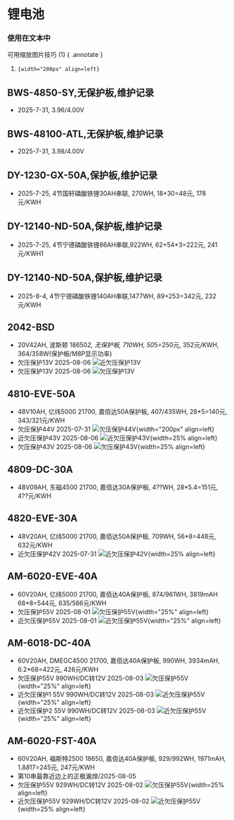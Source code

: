 # 锂电池
### 使用在文本中
可用缩放图片技巧 (1)
{ .annotate }

1. ``` {width="200px" align=left} ```

## BWS-4850-SY,无保护板,维护记录
- 2025-7-31, 3.96/4.00V

## BWS-48100-ATL,无保护板,维护记录
- 2025-7-31, 3.98/4.00V

## DY-1230-GX-50A,保护板,维护记录
- 2025-7-25, 4节国轩磷酸铁锂30AH串联, 270WH, 18+30=48元, 178元/KWH

## DY-12140-ND-50A,保护板,维护记录
- 2025-7-25, 4节宁德磷酸铁锂86AH串联,922WH, 62+54*3=222元, 241元/KWH1 

## DY-12140-ND-50A,保护板,维护记录
- 2025-8-4, 4节宁德磷酸铁锂140AH串联,1477WH, 89+253=342元, 232元/KWH

## 2042-BSD
- 20V42AH, 波斯顿 18650*2, 无保护板, 710WH, 50*5=250元, 352元/KWH, 364/358W(保护板/M8P显示功率)
- 欠压保护13V 2025-08-06
![近欠压保护13V](./images/2042-BSD-近欠压保护.jpg) 
- 欠压保护13V 2025-08-06
![欠压保护13V](./images/2042-BSD-欠压保护.jpg)

## 4810-EVE-50A
- 48V10AH, 亿纬5000 21700, 嘉佰达50A保护板, 407/435WH, 28*5=140元, 343/321元/KWH
- 欠压保护44V 2025-07-31
![欠压保护44V](./images/4810-EVE-50A-low-voltage-protection.PNG){width="200px" align=left}
- 近欠压保护43V 2025-08-06
![近欠压保护43V](./images/4810-EVE-50A-近欠压保护.PNG){width=25% align=left}
- 欠压保护43V 2025-08-06
![欠压保护43V](./images/4810-EVE-50A-欠压保护.PNG){width=25% align=left}

## 4809-DC-30A
- 48V09AH, 东磁4500 21700, 嘉佰达30A保护板, 4??WH, 28*5.4=151元, 4??元/KWH

## 4820-EVE-30A
- 48V20AH, 亿纬5000 21700, 嘉佰达50A保护板, 709WH, 56*8=448元, 632元/KWH
- 近欠压保护42V 2025-07-31
![近欠压保护42V](./images/4820-EVE-30A-under-voltage-protection.PNG){width=25% align=left}


## AM-6020-EVE-40A
- 60V20AH, 亿纬5000 21700, 嘉佰达40A保护板, 874/961WH, 3819mAH 68*8=544元, 635/566元/KWH
- 欠压保护55V 2025-08-01
![欠压保护55V](./images/AM-6020-EVE-40保护电压.PNG){width="25%" align=left}
- 近欠压保护55V 2025-08-01
![近欠压保护55V](./images/AM-6020-EVE-40近保护电压.PNG){width="25%" align=left}

## AM-6018-DC-40A
- 60V20AH, DMEGC4500 21700, 嘉佰达40A保护板, 990WH, 3934mAH, 6.2*68=422元, 426元/KWH
- 欠压保护55V 990WH/DC转12V 2025-08-03
![欠压保护55V](./images/AM-6020-DC-40保护电压.PNG){width="25%" align=left}
- 近欠压保护1 55V 990WH/DC转12V 2025-08-03
![近欠压保护55V](./images/AM-6020-DC-40近保护电压1.PNG){width="25%" align=left}
- 近欠压保护2 55V 990WH/DC转12V 2025-08-03
![近欠压保护55V](./images/AM-6020-DC-40近保护电压2.PNG){width="25%" align=left}

## AM-6020-FST-40A
- 60V20AH, 福斯特2500 18650, 嘉佰达40A保护板, 929/992WH, 1971mAH, 1.8*8*17=245元, 247元/KWH
- 第10串最靠近边上的正极漏焊/2025-08-05
- 欠压保护55V 929WH/DC转12V 2025-08-02
![欠压保护55V](./images/AM-6020-FST-40A欠压保护.PNG){width=25% align=left}
- 近欠压保护55V 929WH/DC转12V 2025-08-02
![近欠压保护55V](./images/AM-6020-FST-40A近欠压保护.PNG){width=25% align=left}
